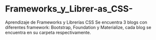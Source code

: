 # Frameworks_y_Librer-as_CSS-
Aprendizaje de Frameworks y Librerías CSS 
Se encuentra 3 blogs con diferentes framework: Bootstrap, Foundation y Materialize, cada blog se encuentra en su carpeta respectivamente.
